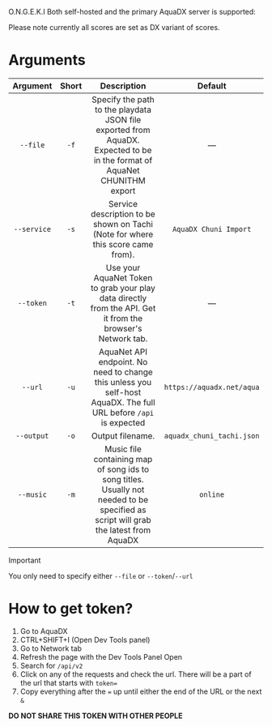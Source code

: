 O.N.G.E.K.I Both self-hosted and the primary AquaDX server is supported:

Please note currently all scores are set as DX variant of scores.

# Arguments

| Argument    | Short | Description                                                                                                    | Default                     |
|:-----------:|:----:|:---------------------------------------------------------------------------------------------------------------:|:--------------------------:|
| `--file`    | `-f` | Specify the path to the playdata JSON file exported from AquaDX. Expected to be in the format of AquaNet CHUNITHM export                                     | —                          |
| `--service` | `-s` | Service description to be shown on Tachi (Note for where this score came from).                                | `AquaDX Chuni Import`      |
| `--token`   | `-t` | Use your AquaNet Token to grab your play data directly from the API. Get it from the browser's Network tab. | —                          |
| `--url`     | `-u` | AquaNet API endpoint. No need to change this unless you self-host AquaDX. The full URL before `/api` is expected                                      | `https://aquadx.net/aqua`  |
| `--output`  | `-o` | Output filename.                                                                                               | `aquadx_chuni_tachi.json`  |
| `--music`  | `-m` | Music file containing map of song ids to song titles. Usually not needed to be specified as script will grab the latest from AquaDX                                                                                            | `online`  |

> [!IMPORTANT]
> You only need to specify either `--file` or `--token`/`--url`

# How to get token?
1. Go to AquaDX
2. CTRL+SHIFT+I (Open Dev Tools panel)
3. Go to Network tab
4. Refresh the page with the Dev Tools Panel Open
5. Search for `/api/v2`
6. Click on any of the requests and check the url. There will be a part of the url that starts with `token=`
7. Copy everything after the `=` up until either the end of the URL or the next `&`

**DO NOT SHARE THIS TOKEN WITH OTHER PEOPLE**
